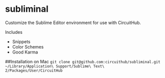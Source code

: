 subliminal
==========

Customize the Sublime Editor environment for use with CircuitHub.

Includes
- Snippets
- Color Schemes
- Good Karma

##Installation on Mac
`git clone git@github.com:circuithub/subliminal.git ~/Library/Application\ Support/Sublime\ Text\ 2/Packages/User/CircuitHub`